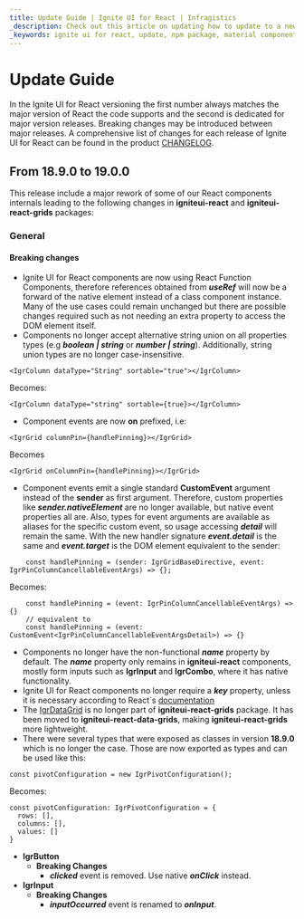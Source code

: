 ```yaml
---
title: Update Guide | Ignite UI for React | Infragistics
_description: Check out this article on updating how to update to a newer version of the Ignite UI for React library.
_keywords: ignite ui for react, update, npm package, material components
---
```


# Update Guide
In the Ignite UI for React versioning the first number always matches the major version of React the code supports and the second is dedicated for major version releases. Breaking changes may be introduced between major releases. A comprehensive list of changes for each release of Ignite UI for React can be found in the product [CHANGELOG](./general-changelog-dv-react.md).


## From 18.9.0 to 19.0.0
This release include a major rework of some of our React components internals leading to the following changes in **igniteui-react** and **igniteui-react-grids** packages:

### General
#### Breaking changes

- Ignite UI for React components are now using React Function Components, therefore references obtained from ***useRef*** will now be a forward of the native element instead of a class component instance. Many of the use cases could remain unchanged but there are possible changes required such as not needing an extra property to access the DOM element itself.
- Components no longer accept alternative string union on all properties types (e.g ***boolean | string*** or ***number | string***). Additionally, string union types are no longer case-insensitive.
```tsx
<IgrColumn dataType="String" sortable="true"></IgrColumn>
```
Becomes:
```tsx
<IgrColumn dataType="string" sortable={true}></IgrColumn>
```
- Component events are now **on** prefixed, i.e:
```tsx
<IgrGrid columnPin={handlePinning}></IgrGrid>
```
Becomes
```tsx
<IgrGrid onColumnPin={handlePinning}></IgrGrid>
```
- Component events emit a single standard **CustomEvent** argument instead of the **sender** as first argument. Therefore, custom properties like ***sender.nativeElement*** are no longer available, but native event properties all are. Also, types for event arguments are available as aliases for the specific custom event, so usage accessing ***detail*** will remain the same. With the new handler signature ***event.detail*** is the same and ***event.target*** is the DOM element equivalent to the sender:
```tsx
    const handlePinning = (sender: IgrGridBaseDirective, event: IgrPinColumnCancellableEventArgs) => {};
```
Becomes:
```tsx
    const handlePinning = (event: IgrPinColumnCancellableEventArgs) => {}
    // equivalent to
    const handlePinning = (event: CustomEvent<IgrPinColumnCancellableEventArgsDetail>) => {}
```
- Components no longer have the non-functional ***name*** property by default. The ***name*** property only remains in **igniteui-react** components, mostly form inputs such as **IgrInput** and **IgrCombo**, where it has native functionality.
- Ignite UI for React components no longer require a ***key*** property, unless it is necessary according to React`s [documentation](https://react.dev/learn/rendering-lists#keeping-list-items-in-order-with-key)
- The [IgrDataGrid](./grids/data-grid/overview.md) is no longer part of **igniteui-react-grids** package. It has been moved to **igniteui-react-data-grids**, making **igniteui-react-grids** more lightweight.
- There were several types that were exposed as classes in version **18.9.0** which is no longer the case. Those are now exported as types and can be used like this:
```tsx
const pivotConfiguration = new IgrPivotConfiguration();
```
Becomes:
```tsx
const pivotConfiguration: IgrPivotConfiguration = {
  rows: [],
  columns: [],
  values: []
}
```
- **IgrButton**
  - **Breaking Changes**
    - ***clicked*** event is removed. Use native ***onClick*** instead.
- **IgrInput**
  - **Breaking Changes**
    - ***inputOccurred*** event is renamed to ***onInput***.